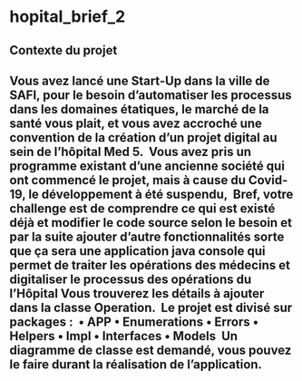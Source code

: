 # hopital_brief_2
<h2>Contexte du projet <h2>
Vous avez lancé une Start-Up dans la ville de SAFI, pour le besoin d’automatiser les processus dans les domaines étatiques, le marché de la santé vous plait, et vous avez accroché une convention de la création d’un projet digital au sein de l’hôpital Med 5.  ​  Vous avez pris un programme existant d’une ancienne société qui ont commencé le projet, mais à cause du Covid-19, le développement à été suspendu,  ​  Bref, votre challenge est de comprendre ce qui est existé déjà et modifier le code source selon le besoin et par la suite ajouter d’autre fonctionnalités sorte que ça sera une application java console qui permet de traiter les opérations des médecins et digitaliser le processus des opérations du l’Hôpital Vous trouverez les détails à ajouter dans la classe Operation.  ​  Le projet est divisé sur packages :  ​  • APP  • Enumerations  • Errors  • Helpers  • Impl  • Interfaces  • Models  ​  Un diagramme de classe est demandé, vous pouvez le faire durant la réalisation de l’application.
